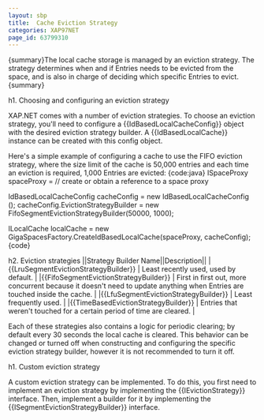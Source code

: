 ```yaml
---
layout: sbp
title:  Cache Eviction Strategy
categories: XAP97NET
page_id: 63799310
---
```


{summary}The local cache storage is managed by an eviction strategy. The strategy determines when and if Entries needs to be evicted from the space, and is also in charge of deciding which specific Entries to evict.{summary}

h1. Choosing and configuring an eviction strategy

XAP.NET comes with a number of eviction strategies. To choose an eviction strategy, you'll need to configure a {{IdBasedLocalCacheConfig}} object with the desired eviction strategy builder. A {{IdBasedLocalCache}} instance can be created with this config object.

Here's a simple example of configuring a cache to use the FIFO eviction strategy, where the size limit of the cache is 50,000 entries and each time an eviction is required, 1,000 Entries are evicted:
{code:java}
ISpaceProxy spaceProxy = // create or obtain a reference to a space proxy

IdBasedLocalCacheConfig cacheConfig = new IdBasedLocalCacheConfig ();
cacheConfig.EvictionStrategyBuilder = new FifoSegmentEvictionStrategyBuilder(50000, 1000);

ILocalCache localCache = new GigaSpacesFactory.CreateIdBasedLocalCache(spaceProxy, cacheConfig);
{code}

h2. Eviction strategies
||Strategy Builder Name||Description||
|{{LruSegmentEvictionStrategyBuilder}} | Least recently used, used by default. |
|{{FifoSegmentEvictionStrategyBuilder}} | First in first out, more concurrent because it doesn't need to update anything when Entries are touched inside the cache. |
|{{LfuSegmentEvictionStrategyBuilder}} | Least frequently used. |
|{{TimeBasedEvictionStrategyBuilder}} | Entries that weren't touched for a certain period of time are cleared. |

Each of these strategies also contains a logic for periodic clearing; by default every 30 seconds the local cache is cleared. This behavior can be changed or turned off when constructing and configuring the specific eviction strategy builder, however it is not recommended to turn it off.

h1. Custom eviction strategy

A custom eviction strategy can be implemented. To do this, you first need to implement an eviction strategy by implementing the {{IEvictionStrategy}} interface. Then, implement a builder for it by implementing the {{ISegmentEvictionStrategyBuilder}} interface.